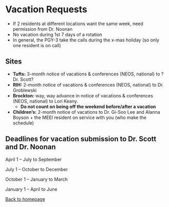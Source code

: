 # Vacation Requests

* If 2 residents at different locations want the same week, need permission from Dr. Noonan
* No vacation during 1st 7 days of a rotation
* In general, the PGY-3 take the calls during the x-mas holiday (so only one resident is on call)


## Sites

* **Tufts:** 3-month notice of vacations & conferences (NEOS, national) to ?Dr. Scott?
* **RIH:** 2-month notice of vacations & conferences (NEOS, national) to Dr. Groblewski
* **Brockton:** way, way advance in notice of vacations & conferences (NEOS, national) to Lori Keany.
  * **Do not count on being off the weekend before/after a vacation**
* **Children’s:** 2-month notice of vacations to Dr. Gi-Soo Lee and Alanna Boyson + the MEEI resident on service with you (who make the schedule)


## Deadlines for vacation submission to Dr. Scott and Dr. Noonan

April 1 – July to September

July 1 – October to December

October 1 – January to March

January 1 – April to June


[Back to homepage](../index.html)